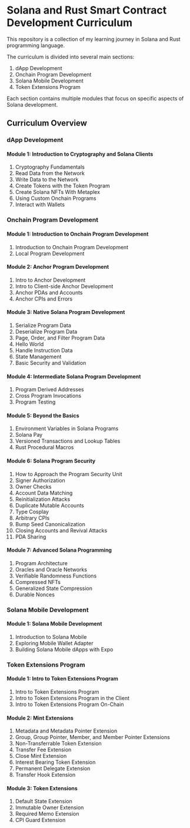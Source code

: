 # Solana and Rust Smart Contract Development Curriculum

This repository is a collection of my learning journey in Solana and Rust programming language. 

The curriculum is divided into several main sections:

1. dApp Development
2. Onchain Program Development
3. Solana Mobile Development
4. Token Extensions Program

Each section contains multiple modules that focus on specific aspects of Solana development.

## Curriculum Overview

### dApp Development

#### Module 1: Introduction to Cryptography and Solana Clients
1. Cryptography Fundamentals
2. Read Data from the Network
3. Write Data to the Network
4. Create Tokens with the Token Program
5. Create Solana NFTs With Metaplex
6. Using Custom Onchain Programs
7. Interact with Wallets

### Onchain Program Development

#### Module 1: Introduction to Onchain Program Development
1. Introduction to Onchain Program Development
2. Local Program Development

#### Module 2: Anchor Program Development
1. Intro to Anchor Development
2. Intro to Client-side Anchor Development
3. Anchor PDAs and Accounts
4. Anchor CPIs and Errors

#### Module 3: Native Solana Program Development
1. Serialize Program Data
2. Deserialize Program Data
3. Page, Order, and Filter Program Data
4. Hello World
5. Handle Instruction Data
6. State Management
7. Basic Security and Validation

#### Module 4: Intermediate Solana Program Development
1. Program Derived Addresses
2. Cross Program Invocations
3. Program Testing

#### Module 5: Beyond the Basics
1. Environment Variables in Solana Programs
2. Solana Pay
3. Versioned Transactions and Lookup Tables
4. Rust Procedural Macros

#### Module 6: Solana Program Security
1. How to Approach the Program Security Unit
2. Signer Authorization
3. Owner Checks
4. Account Data Matching
5. Reinitialization Attacks
6. Duplicate Mutable Accounts
7. Type Cosplay
8. Arbitrary CPIs
9. Bump Seed Canonicalization
10. Closing Accounts and Revival Attacks
11. PDA Sharing

#### Module 7: Advanced Solana Programming
1. Program Architecture
2. Oracles and Oracle Networks
3. Verifiable Randomness Functions
4. Compressed NFTs
5. Generalized State Compression
6. Durable Nonces

### Solana Mobile Development

#### Module 1: Solana Mobile Development
1. Introduction to Solana Mobile
2. Exploring Mobile Wallet Adapter
3. Building Solana Mobile dApps with Expo

### Token Extensions Program

#### Module 1: Intro to Token Extensions Program
1. Intro to Token Extensions Program
2. Intro to Token Extensions Program in the Client
3. Intro to Token Extensions Program On-Chain

#### Module 2: Mint Extensions
1. Metadata and Metadata Pointer Extension
2. Group, Group Pointer, Member, and Member Pointer Extensions
3. Non-Transferrable Token Extension
4. Transfer Fee Extension
5. Close Mint Extension
6. Interest Bearing Token Extension
7. Permanent Delegate Extension
8. Transfer Hook Extension

#### Module 3: Token Extensions
1. Default State Extension
2. Immutable Owner Extension
3. Required Memo Extension
4. CPI Guard Extension
